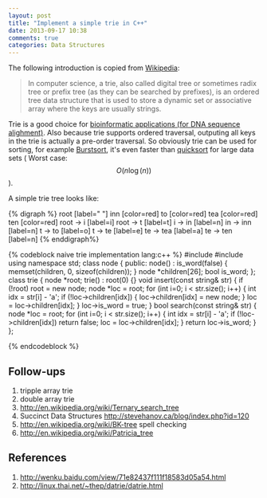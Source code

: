 ```yaml
---
layout: post
title: "Implement a simple trie in C++"
date: 2013-09-17 10:38
comments: true
categories: Data Structures
---
```


The following introduction is copied from [Wikipedia][1]:

> In computer science, a trie, also called digital tree or sometimes radix tree or prefix tree 
> (as they can be searched by prefixes), is an ordered tree data structure that is used to store
> a dynamic set or associative array where the keys are usually strings. 

Trie is a good choice for [bioinformatic applications (for DNA sequence alighment)][2].
Also because trie supports ordered traversal, outputing all keys in the trie is actually a pre-order traversal.
So obviously trie can be used for sorting, for example [Burstsort][3], it's even faster than [quicksort][4] for
large data sets ( Worst case: $$ O(n\log(n)) $$ ).

A simple trie tree looks like:

{% digraph %}
  root [label=" "]
  inn [color=red]
  to [color=red]
  tea [color=red]
  ten [color=red]
  root -> i [label=i]
  root -> t [label=t]
  i -> in [label=n]
  in -> inn [label=n]
  t -> to [label=o]
  t -> te [label=e]
  te -> tea [label=a]
  te -> ten [label=n]
{% enddigraph%}

{% codeblock naive trie implementation lang:c++ %}
#include <iostream>
#include <string>
using namespace std;
class node {
public:
	node() : is_word(false) {
		memset(children, 0, sizeof(children));
	}
	node *children[26];
	bool is_word;
};
class trie {
	node *root;
	trie() : root(0) {}
	void insert(const string& str) {
		if (!root)
			root = new node;
		node *loc = root;
		for (int i=0; i < str.size(); i++) {
			int idx = str[i] - 'a';
			if (!loc->children[idx]) {
				loc->children[idx] = new node;
			}
			loc = loc->children[idx];
		}
		loc->is_word = true;
	}
	bool search(const string& str) {
		node *loc = root;
		for (int i=0; i < str.size(); i++) {
			int idx = str[i] - 'a';
			if (!loc->children[idx]) return false;
			loc = loc->children[idx];
		}
		return loc->is_word;
	}
};

{% endcodeblock %}

## Follow-ups ##
1. tripple array trie
2. double array trie
3. http://en.wikipedia.org/wiki/Ternary_search_tree
4. Succinct Data Structures http://stevehanov.ca/blog/index.php?id=120
5. http://en.wikipedia.org/wiki/BK-tree    spell checking
6. http://en.wikipedia.org/wiki/Patricia_tree

## References ##
1. <http://wenku.baidu.com/view/71e82437f111f18583d05a54.html>
2. <http://linux.thai.net/~thep/datrie/datrie.html>

[1]: http://en.wikipedia.org/wiki/Trie
[2]: http://citeseerx.ist.psu.edu/viewdoc/download;jsessionid=89F5C5F504C452DFA838F1E4AD659D7C?doi=10.1.1.57.2897&rep=rep1&type=pdf
[3]: http://en.wikipedia.org/wiki/Burstsort
[4]: http://en.wikipedia.org/wiki/Quicksort
